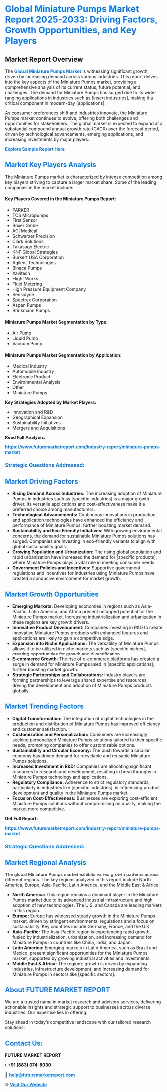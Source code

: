 <h1 style="color: #007BFF;">Global Miniature Pumps Market Report 2025-2033: Driving Factors, Growth Opportunities, and Key Players</h1>

<section id="overview">
<h2>Market Report Overview</h2>
<p>The <a href="https://www.futuremarketreport.com/industry-report/miniature-pumps-market" style="color: #007BFF; text-decoration: none;"><strong>Global Miniature Pumps Market</strong></a> is witnessing significant growth, driven by increasing demand across various industries. This report delves into the key aspects of the Miniature Pumps market, providing a comprehensive analysis of its current status, future potential, and challenges. The demand for Miniature Pumps has surged due to its wide-ranging applications in industries such as [insert industries], making it a critical component in modern-day [applications].</p>
<p>As consumer preferences shift and industries innovate, the Miniature Pumps market continues to evolve, offering both challenges and opportunities for stakeholders. The global market is expected to expand at a substantial compound annual growth rate (CAGR) over the forecast period, driven by technological advancements, emerging applications, and increasing investments by major players.</p>
</section>

<section id="overview">
<p><a href="https://www.futuremarketreport.com/request-sample/reportId=120622" style="color: #007BFF; text-decoration: none;"><strong>Explore Sample Report Here</strong></a></p>
</section>

<section id="key-players">
<h2 style="color: #007BFF;">Market Key Players Analysis</h2>
<p>The Miniature Pumps market is characterized by intense competition among key players striving to capture a larger market share. Some of the leading companies in the market include:</p>
<h4>Key Players Covered in the Miniature Pumps Report:</h4>
<ul><li>PARKER</li><li>TCS Micropumps</li><li>First Sensor</li><li>Boxer GmbH</li><li>ACI Medical</li><li>Schwarzer Precision</li><li>Clark Solutions</li><li>Takasago Electric</li><li>KNF Global Strategies</li><li>Burkert USA Corporation</li><li>Agilent Technologies</li><li>Binaca Pumps</li><li>Xavitech</li><li>Flight Works</li><li>Fluid Metering</li><li>High Pressure Equipment Company</li><li>Sensidyne</li><li>Spectrex Corporation</li><li>Aspen Pumps</li><li>Brinkmann Pumps</li></ul>
<h4>Miniature Pumps Market Segmentation by Type:</h4>
<ul><li>Air Pump</li><li>Liquid Pump</li><li>Vacuum Pump</li></ul>

<h4>Miniature Pumps Market Segmentation by Application:</h4>
<ul><li>Medical Industry</li><li>Automobile Industry</li><li>Electronic Product</li><li>Environmental Analysis</li><li>Other</li><li>Miniature Pumps</li></ul>
<p><strong>Key Strategies Adopted by Market Players:</strong></p>
<ul>
<li>Innovation and R&D</li>
<li>Geographical Expansion</li>
<li>Sustainability Initiatives</li>
<li>Mergers and Acquisitions</li>
</ul>
</section>

<section>
<p><strong>Read Full Analysis: </strong></p><a href="https://www.futuremarketreport.com/industry-report/miniature-pumps-market" style="color: #007BFF; text-decoration: none;"><strong>https://www.futuremarketreport.com/industry-report/miniature-pumps-market</strong></a>
<h3 style="color: #007BFF;">Strategic Questions Addressed:</h3>
</section>

<section id="driving-factors">
<h2 style="color: #007BFF;">Market Driving Factors</h2>
<ul>
<li><strong>Rising Demand Across Industries:</strong> The increasing adoption of Miniature Pumps in industries such as [specific industries] is a major growth driver. Its versatile applications and cost-effectiveness make it a preferred choice among manufacturers.</li>
<li><strong>Technological Advancements:</strong> Continuous innovations in production and application technologies have enhanced the efficiency and performance of Miniature Pumps, further boosting market demand.</li>
<li><strong>Sustainability and Eco-Friendly Initiatives:</strong> With growing environmental concerns, the demand for sustainable Miniature Pumps solutions has surged. Companies are investing in eco-friendly variants to align with global sustainability goals.</li>
<li><strong>Growing Population and Urbanization:</strong> The rising global population and rapid urbanization have increased the demand for [specific products], where Miniature Pumps plays a vital role in meeting consumer needs.</li>
<li><strong>Government Policies and Incentives:</strong> Supportive government regulations and incentives for industries using Miniature Pumps have created a conducive environment for market growth.</li>
</ul>
</section>

<section id="growth-opportunities">
<h2 style="color: #007BFF;">Market Growth Opportunities</h2>
<ul>
<li><strong>Emerging Markets:</strong> Developing economies in regions such as Asia-Pacific, Latin America, and Africa present untapped potential for the Miniature Pumps market. Increasing industrialization and urbanization in these regions are key growth drivers.</li>
<li><strong>Innovative Product Development:</strong> Companies investing in R&D to create innovative Miniature Pumps products with enhanced features and applications are likely to gain a competitive edge.</li>
<li><strong>Expansion into Niche Applications:</strong> The versatility of Miniature Pumps allows it to be utilized in niche markets such as [specific niches], creating opportunities for growth and diversification.</li>
<li><strong>E-commerce Growth:</strong> The rise of e-commerce platforms has created a surge in demand for Miniature Pumps used in [specific applications], further boosting market growth.</li>
<li><strong>Strategic Partnerships and Collaborations:</strong> Industry players are forming partnerships to leverage shared expertise and resources, driving the development and adoption of Miniature Pumps products globally.</li>
</ul>
</section>

<section id="trending-factors">
<h2 style="color: #007BFF;">Market Trending Factors</h2>
<ul>
<li><strong>Digital Transformation:</strong> The integration of digital technologies in the production and distribution of Miniature Pumps has improved efficiency and customer satisfaction.</li>
<li><strong>Customization and Personalization:</strong> Consumers are increasingly seeking personalized Miniature Pumps solutions tailored to their specific needs, prompting companies to offer customizable options.</li>
<li><strong>Sustainability and Circular Economy:</strong> The push towards a circular economy has driven demand for recyclable and reusable Miniature Pumps solutions.</li>
<li><strong>Increased Investment in R&D:</strong> Companies are allocating significant resources to research and development, resulting in breakthroughs in Miniature Pumps technology and applications.</li>
<li><strong>Regulatory Compliance:</strong> Adherence to strict regulatory standards, particularly in industries like [specific industries], is influencing product development and quality in the Miniature Pumps market.</li>
<li><strong>Focus on Cost-Effectiveness:</strong> Businesses are exploring cost-efficient Miniature Pumps solutions without compromising on quality, making the market more competitive.</li>
</ul>
</section>

<section>
<p><strong>Get Full Report: </strong></p><a href="https://www.futuremarketreport.com/industry-report/miniature-pumps-market" style="color: #007BFF; text-decoration: none;"><strong>https://www.futuremarketreport.com/industry-report/miniature-pumps-market</strong></a>
<h3 style="color: #007BFF;">Strategic Questions Addressed:</h3>
</section>


<section id="regional-analysis">
<h2 style="color: #007BFF;">Market Regional Analysis</h2>
<p>The global Miniature Pumps market exhibits varied growth patterns across different regions. The key regions analyzed in this report include North America, Europe, Asia-Pacific, Latin America, and the Middle East & Africa:</p>
<ul>
<li><strong>North America:</strong> This region remains a dominant player in the Miniature Pumps market due to its advanced industrial infrastructure and high adoption of new technologies. The U.S. and Canada are leading markets in this region.</li>
<li><strong>Europe:</strong> Europe has witnessed steady growth in the Miniature Pumps market, driven by stringent environmental regulations and a focus on sustainability. Key countries include Germany, France, and the U.K.</li>
<li><strong>Asia-Pacific:</strong> The Asia-Pacific region is experiencing rapid growth, fueled by industrialization, urbanization, and increasing demand for Miniature Pumps in countries like China, India, and Japan.</li>
<li><strong>Latin America:</strong> Emerging markets in Latin America, such as Brazil and Mexico, present significant opportunities for the Miniature Pumps market, supported by growing industrial activities and investments.</li>
<li><strong>Middle East & Africa:</strong> The region’s growth is driven by expanding industries, infrastructure development, and increasing demand for Miniature Pumps in sectors like [specific sectors].</li>
</ul>
</section>

<footer>
<h2 style="color: #007BFF;">About FUTURE MARKET REPORT</h2>
<p>We are a trusted name in market research and advisory services, delivering actionable insights and strategic support to businesses across diverse industries. Our expertise lies in offering:</p>

<p>Stay ahead in today’s competitive landscape with our tailored research solutions.</p>

<h2 style="color: #007BFF;">Contact Us:</h2>
<p><strong>FUTURE MARKET REPORT</strong></p>
<p>📞 <strong>+91 (883) 074-8030</strong></p>
<p>📧 <strong><a href="mailto:help@futuremarketreport.com" style="color: #007BFF;">help@futuremarketreport.com</a></strong></p>
<p>🌐 <strong><a href="https://www.futuremarketreport.com/" style="color: #007BFF;">Visit Our Website</a></strong></p>
</footer>